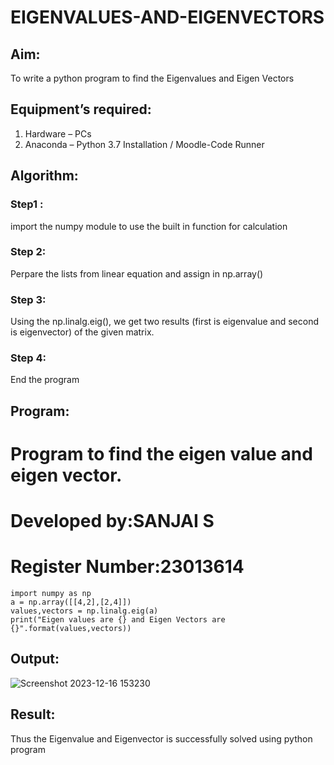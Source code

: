 # EIGENVALUES-AND-EIGENVECTORS
## Aim:
To write a python program to find the Eigenvalues and Eigen Vectors
## Equipment’s required:
1. 	Hardware – PCs
2. 	Anaconda – Python 3.7 Installation / Moodle-Code Runner
## Algorithm:
### Step1 :
import the numpy module to use the built in function for calculation
### Step 2: 
Perpare the lists from linear equation and assign in np.array()
### Step 3: 
Using the np.linalg.eig(),  we get two results (first is eigenvalue and second is eigenvector) of the given matrix.
### Step 4:
End the program

## Program:
 # Program to find the eigen value and eigen vector.
 # Developed by:SANJAI S
 # Register Number:23013614
~~~
import numpy as np
a = np.array([[4,2],[2,4]])
values,vectors = np.linalg.eig(a)
print("Eigen values are {} and Eigen Vectors are {}".format(values,vectors))

~~~


## Output:
![Screenshot 2023-12-16 153230](https://github.com/Sanjaichitra/EIGENVALUES-AND-EIGENVECTORS/assets/144870518/ccb532f7-ff36-426a-995f-511bc3a38bc4)

## Result:
Thus the Eigenvalue and Eigenvector is successfully solved using python program
